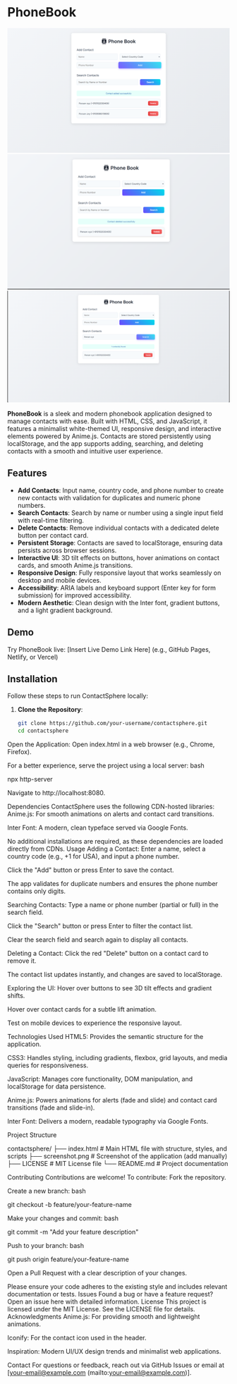 # PhoneBook

![PhoneBook Screenshot](Screenshot_1.png)
![PhoneBook Screenshot](Screenshot_2.png)
![PhoneBook Screenshot](Screenshot_3.png)

**PhoneBook** is a sleek and modern phonebook application designed to manage contacts with ease. Built with HTML, CSS, and JavaScript, it features a minimalist white-themed UI, responsive design, and interactive elements powered by Anime.js. Contacts are stored persistently using localStorage, and the app supports adding, searching, and deleting contacts with a smooth and intuitive user experience.

## Features

- **Add Contacts**: Input name, country code, and phone number to create new contacts with validation for duplicates and numeric phone numbers.
- **Search Contacts**: Search by name or number using a single input field with real-time filtering.
- **Delete Contacts**: Remove individual contacts with a dedicated delete button per contact card.
- **Persistent Storage**: Contacts are saved to localStorage, ensuring data persists across browser sessions.
- **Interactive UI**: 3D tilt effects on buttons, hover animations on contact cards, and smooth Anime.js transitions.
- **Responsive Design**: Fully responsive layout that works seamlessly on desktop and mobile devices.
- **Accessibility**: ARIA labels and keyboard support (Enter key for form submission) for improved accessibility.
- **Modern Aesthetic**: Clean design with the Inter font, gradient buttons, and a light gradient background.

## Demo

Try PhoneBook live: [Insert Live Demo Link Here] (e.g., GitHub Pages, Netlify, or Vercel)

## Installation

Follow these steps to run ContactSphere locally:

1. **Clone the Repository**:
   ```bash
   git clone https://github.com/your-username/contactsphere.git
   cd contactsphere
Open the Application:
Open index.html in a web browser (e.g., Chrome, Firefox).

For a better experience, serve the project using a local server:
bash

npx http-server

Navigate to http://localhost:8080.

Dependencies
ContactSphere uses the following CDN-hosted libraries:
Anime.js: For smooth animations on alerts and contact card transitions.

Inter Font: A modern, clean typeface served via Google Fonts.

No additional installations are required, as these dependencies are loaded directly from CDNs.
Usage
Adding a Contact:
Enter a name, select a country code (e.g., +1 for USA), and input a phone number.

Click the "Add" button or press Enter to save the contact.

The app validates for duplicate numbers and ensures the phone number contains only digits.

Searching Contacts:
Type a name or phone number (partial or full) in the search field.

Click the "Search" button or press Enter to filter the contact list.

Clear the search field and search again to display all contacts.

Deleting a Contact:
Click the red "Delete" button on a contact card to remove it.

The contact list updates instantly, and changes are saved to localStorage.

Exploring the UI:
Hover over buttons to see 3D tilt effects and gradient shifts.

Hover over contact cards for a subtle lift animation.

Test on mobile devices to experience the responsive layout.

Technologies Used
HTML5: Provides the semantic structure for the application.

CSS3: Handles styling, including gradients, flexbox, grid layouts, and media queries for responsiveness.

JavaScript: Manages core functionality, DOM manipulation, and localStorage for data persistence.

Anime.js: Powers animations for alerts (fade and slide) and contact card transitions (fade and slide-in).

Inter Font: Delivers a modern, readable typography via Google Fonts.

Project Structure

contactsphere/
├── index.html        # Main HTML file with structure, styles, and scripts
├── screenshot.png    # Screenshot of the application (add manually)
├── LICENSE           # MIT License file
└── README.md         # Project documentation

Contributing
Contributions are welcome! To contribute:
Fork the repository.

Create a new branch:
bash

git checkout -b feature/your-feature-name

Make your changes and commit:
bash

git commit -m "Add your feature description"

Push to your branch:
bash

git push origin feature/your-feature-name

Open a Pull Request with a clear description of your changes.

Please ensure your code adheres to the existing style and includes relevant documentation or tests.
Issues
Found a bug or have a feature request? Open an issue here with detailed information.
License
This project is licensed under the MIT License. See the LICENSE file for details.
Acknowledgments
Anime.js: For providing smooth and lightweight animations.

Iconify: For the contact icon used in the header.

Inspiration: Modern UI/UX design trends and minimalist web applications.

Contact
For questions or feedback, reach out via GitHub Issues or email at [your-email@example.com (mailto:your-email@example.com)].

